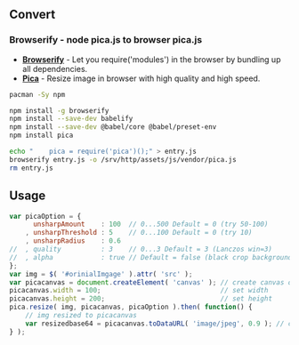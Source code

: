 ## Convert
### Browserify - node pica.js to browser pica.js
- [**Browserify**](browserify.org) - Let you require('modules') in the browser by bundling up all dependencies.
- [**Pica**](https://github.com/nodeca/pica) - Resize image in browser with high quality and high speed.
```sh
pacman -Sy npm

npm install -g browserify
npm install --save-dev babelify
npm install --save-dev @babel/core @babel/preset-env
npm install pica

echo "    pica = require('pica')();" > entry.js
browserify entry.js -o /srv/http/assets/js/vendor/pica.js
rm entry.js
```

## Usage
```js
var picaOption = {
	  unsharpAmount    : 100  // 0...500 Default = 0 (try 50-100)
	, unsharpThreshold : 5    // 0...100 Default = 0 (try 10)
	, unsharpRadius    : 0.6
//	, quality          : 3    // 0...3 Default = 3 (Lanczos win=3)
//	, alpha            : true // Default = false (black crop background)
};
var img = $( '#orinialImgage' ).attr( 'src' );
var picacanvas = document.createElement( 'canvas' ); // create canvas object
picacanvas.width = 100;                              // set width
picacanvas.height = 200;                             // set height
pica.resize( img, picacanvas, picaOption ).then( function() {
	// img resized to picacanvas
	var resizedbase64 = picacanvas.toDataURL( 'image/jpeg', 0.9 ); // canvas to base64 (jpg, qualtity)
} );
```
